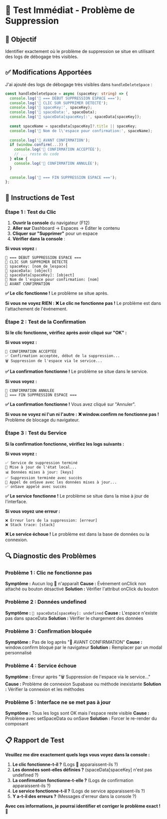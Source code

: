 # 🚨 Test Immédiat - Problème de Suppression

## 🎯 Objectif

Identifier exactement où le problème de suppression se situe en utilisant des logs de débogage très visibles.

## ✅ Modifications Apportées

J'ai ajouté des logs de débogage très visibles dans `handleDeleteSpace` :

```typescript
const handleDeleteSpace = async (spaceKey: string) => {
  console.log('🚨 === DÉBUT SUPPRESSION ESPACE ===');
  console.log('🚨 CLIC SUR SUPPRIMER DÉTECTÉ');
  console.log('🚨 spaceKey:', spaceKey);
  console.log('🚨 spaceData:', spaceData);
  console.log('🚨 spaceData[spaceKey]:', spaceData[spaceKey]);
  
  const spaceName = spaceData[spaceKey]?.title || spaceKey;
  console.log('🚨 Nom de l\'espace pour confirmation:', spaceName);
  
  console.log('🚨 AVANT CONFIRMATION');
  if (window.confirm(...)) {
    console.log('🚨 CONFIRMATION ACCEPTÉE');
    // ... reste du code
  } else {
    console.log('🚨 CONFIRMATION ANNULÉE');
  }
  
  console.log('🚨 === FIN SUPPRESSION ESPACE ===');
};
```

## 🧪 Instructions de Test

### Étape 1 : Test du Clic

1. **Ouvrir la console** du navigateur (F12)
2. **Aller sur** Dashboard → Espaces → Éditer le contenu
3. **Cliquer sur "Supprimer"** pour un espace
4. **Vérifier dans la console** :

**Si vous voyez :**
```
🚨 === DÉBUT SUPPRESSION ESPACE ===
🚨 CLIC SUR SUPPRIMER DÉTECTÉ
🚨 spaceKey: [nom_de_lespace]
🚨 spaceData: [object]
🚨 spaceData[spaceKey]: [object]
🚨 Nom de l'espace pour confirmation: [nom]
🚨 AVANT CONFIRMATION
```

**✅ Le clic fonctionne !** Le problème se situe après.

**Si vous ne voyez RIEN :**
**❌ Le clic ne fonctionne pas !** Le problème est dans l'attachement de l'événement.

### Étape 2 : Test de la Confirmation

**Si le clic fonctionne, vérifiez après avoir cliqué sur "OK" :**

**Si vous voyez :**
```
🚨 CONFIRMATION ACCEPTÉE
✅ Confirmation acceptée, début de la suppression...
🗑️ Suppression de l'espace via le service...
```

**✅ La confirmation fonctionne !** Le problème se situe dans le service.

**Si vous voyez :**
```
🚨 CONFIRMATION ANNULÉE
🚨 === FIN SUPPRESSION ESPACE ===
```

**✅ La confirmation fonctionne !** Vous avez cliqué sur "Annuler".

**Si vous ne voyez ni l'un ni l'autre :**
**❌ window.confirm ne fonctionne pas !** Problème de blocage du navigateur.

### Étape 3 : Test du Service

**Si la confirmation fonctionne, vérifiez les logs suivants :**

**Si vous voyez :**
```
✅ Service de suppression terminé
🔄 Mise à jour de l'état local...
📊 Données mises à jour: [keys]
✅ Suppression terminée avec succès
🔄 Appel de onSave avec les données mises à jour...
✅ onSave appelé avec succès
```

**✅ Le service fonctionne !** Le problème se situe dans la mise à jour de l'interface.

**Si vous voyez une erreur :**
```
❌ Erreur lors de la suppression: [erreur]
❌ Stack trace: [stack]
```

**❌ Le service échoue !** Le problème est dans la base de données ou la connexion.

## 🔍 Diagnostic des Problèmes

### Problème 1 : Clic ne fonctionne pas
**Symptôme :** Aucun log 🚨 n'apparaît
**Cause :** Événement onClick non attaché ou bouton désactivé
**Solution :** Vérifier l'attribut onClick du bouton

### Problème 2 : Données undefined
**Symptôme :** `🚨 spaceData[spaceKey]: undefined`
**Cause :** L'espace n'existe pas dans spaceData
**Solution :** Vérifier le chargement des données

### Problème 3 : Confirmation bloquée
**Symptôme :** Pas de log après "🚨 AVANT CONFIRMATION"
**Cause :** window.confirm bloqué par le navigateur
**Solution :** Remplacer par un modal personnalisé

### Problème 4 : Service échoue
**Symptôme :** Erreur après "🗑️ Suppression de l'espace via le service..."
**Cause :** Problème de connexion Supabase ou méthode inexistante
**Solution :** Vérifier la connexion et les méthodes

### Problème 5 : Interface ne se met pas à jour
**Symptôme :** Tous les logs sont OK mais l'espace reste visible
**Cause :** Problème avec setSpaceData ou onSave
**Solution :** Forcer le re-render du composant

## 📋 Rapport de Test

**Veuillez me dire exactement quels logs vous voyez dans la console :**

1. **Le clic fonctionne-t-il ?** (Logs 🚨 apparaissent-ils ?)
2. **Les données sont-elles définies ?** (spaceData[spaceKey] n'est pas undefined ?)
3. **La confirmation fonctionne-t-elle ?** (Logs de confirmation apparaissent-ils ?)
4. **Le service fonctionne-t-il ?** (Logs de service apparaissent-ils ?)
5. **Y a-t-il des erreurs ?** (Messages d'erreur dans la console ?)

**Avec ces informations, je pourrai identifier et corriger le problème exact !** 🎯
